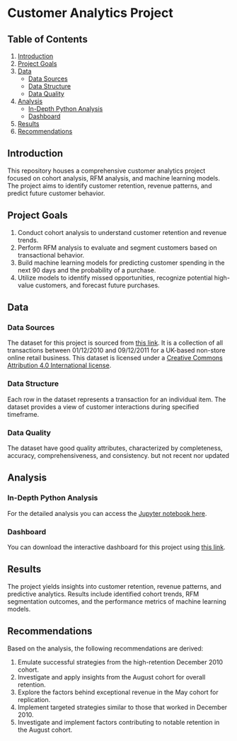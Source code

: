 # Customer Analytics Project

## Table of Contents
1. [Introduction](#introduction)
2. [Project Goals](#project-goals)
3. [Data](#data)
   - [Data Sources](#data-sources)
   - [Data Structure](#data-structure)
   - [Data Quality](#data-quality)
4. [Analysis](#analysis)
   - [In-Depth Python Analysis](#in-depth-python-analysis)
   - [Dashboard](#dashboard)
5. [Results](#results)
6. [Recommendations](#recommendations)

## Introduction
This repository houses a comprehensive customer analytics project focused on cohort analysis, RFM analysis, and machine learning models. The project aims to identify customer retention, revenue patterns, and predict future customer behavior.

## Project Goals
1. Conduct cohort analysis to understand customer retention and revenue trends.
2. Perform RFM analysis to evaluate and segment customers based on transactional behavior.
3. Build machine learning models for predicting customer spending in the next 90 days and the probability of a purchase.
4. Utilize models to identify missed opportunities, recognize potential high-value customers, and forecast future purchases.

## Data

### Data Sources
The dataset for this project is sourced from [this link](https://archive.ics.uci.edu/dataset/352/online+retail). It is a collection of all transactions between 01/12/2010 and 09/12/2011 for a UK-based non-store online retail business. This dataset is licensed under a [Creative Commons Attribution 4.0 International license](https://creativecommons.org/licenses/by/4.0/legalcode).

### Data Structure
Each row in the dataset represents a transaction for an individual item. The dataset provides a view of customer interactions during specified timeframe.

### Data Quality
The dataset have good quality attributes, characterized by completeness, accuracy, comprehensiveness, and consistency. but not recent nor updated

## Analysis

### In-Depth Python Analysis
For the detailed analysis you can access the [Jupyter notebook here](https://github.com/Anas-Adaileh/customer_analytic/blob/main/Customer%20Analytic.ipynb).

### Dashboard
You can download the interactive dashboard for this project using [this link](https://drive.google.com/file/d/1ZUPCgakSq0BdFeuVeb2vjmQ0CHaAedAn/view?usp=sharing).
  
## Results
The project yields insights into customer retention, revenue patterns, and predictive analytics. Results include identified cohort trends, RFM segmentation outcomes, and the performance metrics of machine learning models.

## Recommendations
Based on the analysis, the following recommendations are derived:
1. Emulate successful strategies from the high-retention December 2010 cohort.
2. Investigate and apply insights from the August cohort for overall retention.
3. Explore the factors behind exceptional revenue in the May cohort for replication.
4. Implement targeted strategies similar to those that worked in December 2010.
5. Investigate and implement factors contributing to notable retention in the August cohort.
